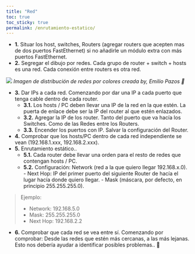 ```yaml
---
title: "Red"
toc: true
toc_sticky: true
permalink: /enrutamiento-estatico/
---
```


- **1.** Situar los host, switches, Routers (agregar routers que acepten mas de dos puertos FastEthernet) si no añadirle un módulo extra con más puertos FastEthernet.
- **2.** Segregar el dibujo por redes. Cada grupo de router + switch + hosts es una red. Cada conexión entre routers es otra red.

![](https://i.ibb.co/kKXDwXq/mapa-redes-1.jpg)
*Imagen de distribución de redes por colores creada by, Emilio Pazos 👏*

- **3.** Dar IPs a cada red. Comenzando por dar una IP a cada puerto que tenga cable dentro de cada router.
	- **3.1.** Los hosts / PC deben llevar una IP de la red en la que estén.
						La puerta de enlace debe ser la IP del router al que estén enlazados.
	- **3.2.** Agregar la IP de los router. Tanto del puerto que va hacía los Switches. Como de las Redes entre los Routers.
    - **3.3.** Encender los puertos con IP. Salvar la configuración del Router.
- **4.** Comprobar que los hosts/PC dentro de cada red independiente se vean (192.168.1.xxx, 192.168.2.xxx).
- **5.** Enrutamiento estático..
	- **5.1.** Cada router debe llevar una orden para el resto de redes que contengan hosts / PC.
	- **5.2.** Configuración: Network (red a la que quiero llegar 192.168.x.0).
      		- Next Hop: IP del primer puerto del siguiente Router de hacía el lugar hacía donde quiero llegar.
	  		- Mask (máscara, por defecto, en principio 255.255.255.0).

> Ejemplo:
> 
> - Network: 192.168.5.0
> - Mask: 255.255.255.0
> - Next Hop: 192.168.2.2

- **6.** Comprobar que cada red se vea entre sí.
				Comenzando por comprobar: Desde las redes que estén más cercanas, a las más lejanas.
				Esto nos debería ayudar a identificar posibles problemas.. 👀